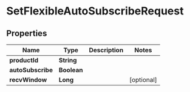 

# SetFlexibleAutoSubscribeRequest


## Properties

| Name | Type | Description | Notes |
|------------ | ------------- | ------------- | -------------|
|**productId** | **String** |  |  |
|**autoSubscribe** | **Boolean** |  |  |
|**recvWindow** | **Long** |  |  [optional] |




